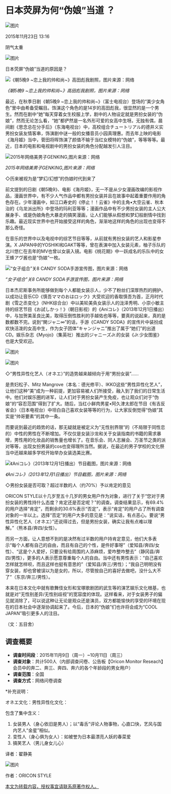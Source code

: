 # 日本荧屏为何“伪娘”当道 ？

![图片](https://img3.jiemian.com/101/original/20151123/144828438920549300_a640x364.jpg)

2015年11月23日 13:16

阴气太重

![图片](https://img3.jiemian.com/101/original/20151123/144828438920549300_a640x364.jpg)

日本荧屏“伪娘”当道的原因是？

![《朝5晚9 ~恋上我的帅和尚~》高田彪我剧照，图片来源：网络](https://img3.jiemian.com/jiemian/original/20151123/14482362809293000_a700xH.jpg)

_《朝5晚9 ~恋上我的帅和尚~》高田彪我剧照，图片来源：网络_

最近，在秋季日剧《朝5晚9 ~恋上我的帅和尚~》（富士电视台）登场的“美少女角色”里中由希备受瞩目。饰演这个角色的是14岁的高田彪我，很显然的是一个男生。然而在剧中“她”每天穿着女生校服上学，剧中的人物设定就是男扮女装的“伪娘”，然而无论怎么看，“她”都俨然是一名外形可爱的女高中生呀。无独有偶，晨间剧《思念总在分手后》（东海电视台）中，高校组合チュートリアル的德井义实男扮女装友情客串，饰演剧中谜一般的女播音员小园真理惠。而去年上映的电影《海月姬》当中，菅田将晖饰演了颜值不输于当红女模特的“伪娘”，等等等等。最近，日本的电影和电视剧中的男扮女装的角色分配越发引人注目。

![2015年网络美男子GENKING,图片来源：网络](https://img3.jiemian.com/jiemian/original/20151123/14482363208960000_a700xH.jpg)

_2015年网络美男子GENKING,图片来源：网络_

◇历来被视为是“梦幻/幻想”的伪娘时代到来了

前文提到的日剧《朝5晚9》、电影《海月姬》，无一不是从少女漫画改编的影视作品，漫画世界中，有不少人气作品中都有男扮女装并且在故事中起着重要作用的角色存在。少年漫画中，如江口寿史的《停止！！云雀》中的主角•大空云雀、秋本治的《乌龙派出所》中登场的玛利亚等等；漫画作品中有不少男扮女装的主人公大展身手、或是伪娘角色大暴走的搞笑漫画，让人们能够从假想和梦幻般剧情中找到乐趣。最近现实世界中也开始接受这样的角色，渐渐地这样的角色的出现也变得不那么奇怪。

在音乐的世界中以及电视中的综艺节目等等，从前就有男扮女装的艺人和影星参演。X JAPAN中的YOSHIKI和GAKT等等，曾在表演中加入女装元素，柚子乐队的北川悠仁在去年的MV也曾以女装入镜。电影《桃花期》中一跃成名的乐队中的女王蜂アヴ酱也是“伪娘”一枚。

![“女子组合”关8 CANDY SODA手游宣传图，图片来源：网络](https://img2.jiemian.com/jiemian/original/20151123/144823635374191900_a700xH.jpg)

_“女子组合”关8 CANDY SODA手游宣传图，图片来源：网络_

日本杰尼斯事务所能够做到每个人都能女装示人，少不了粉丝们深厚热烈的拥护。以成功让音乐CD《慎吾ママのおはロック》大受欢迎的香取慎吾为首，正月时代剧《雪之丞变化》（NHK综合台）中以美轮美奂女装示人的泷泽秀明、小崇小敏主持的综艺节目《お試しかっ！》（朝日影视）的《Aniコレ》（2013年12月1日播出）中，与加贺美圣良比美，取得压倒性胜利的手越佑也等等，要真的说起来，真的是数都数不完。说到“関ジャニ∞”的话，手游《CANDY SODA》的宣传片中装扮成欢快活泼的女高中生，作为女子团体“キャンジャニ”推出了属于“她们”的出道CD。娱乐杂志《Myojo》（集英社）推出的ジャニーズJr.的女装《Jr.少女图鉴》也是大受欢迎。

![图片](https://img3.jiemian.com/jiemian/original/20151123/144823645870286000_a700xH.png)

![图片](https://img3.jiemian.com/101/original/20151123/1448286482639200_a700xH.png)

◇“男性异性化艺人（オネエ）”的造势越来越倾向于用“男扮女装”……

是贵妇松子、Mitz Mangrove（本名：德光修平）、IKKO这些“男性异性化艺人”，让他们这种“美”成为一种前提，更加容易被人们所接受，融入到了我们的日常生活中。他们对娱乐圈的进军，让人们对于男扮女装产生免疫，也让观众们对于“伪娘”的“容忍范围”得到了扩大。随后，当红小鲜肉男星•阿久津太郎在节目《有吉反省会》（日本电视台）中坦白自己喜欢女装等等的行为，让大家反倒觉得“伪娘”其实是“帅哥要素”的其中一条。

而要说到最近的趋势的话，那无疑就是被定义为“无性别界限”的（不局限于同性恋的）中性的男性在不断增加。不仅仅是女装沙龙和关于女装指南的书籍的需求暴增，男性用的化妆品的销售量也增长了。在音乐会、同人志展会、万圣节之类的派对等等，出现女扮男装的cos也变得理所当然。据说，在最近的男子学校的文化祭当中还越来越多学校开始举办女装选美比赛。

![《Aniコレ》（2013年12月1日播出）节目截图，图片来源：网络](https://img2.jiemian.com/jiemian/original/20151123/144823639779917800_a700xH.jpg)

_《Aniコレ》（2013年12月1日播出）节目截图，图片来源：网络_

◇男扮女装是否可取？超过半数的人（约70%）予以肯定的意见

ORICON STYLE以十几岁至五十几岁的男女用户作为对象，进行了关于“您对于男扮女装的男性持什么态度？肯定还是否定呢？”的调查。调查结果显示，有69.4%的用户选择“肯定”，而剩余的30.6%表示“否定”，表示“肯定”的用户占了所有调查对象的一半以上。选择“否定”的用户大多的意见是：“说实话，有点恶心。要说“男性异性化艺人（オネエ）”还说得过去，但是男扮女装，确实让我有点难以理解。”（熊本县/奔四/女性）。

而另一方面，让人意想不到的是决然有过半数的用户持肯定意见，他们大多表示“每个人都有自己的自由，而且有自己的个性，是件好事呀”（爱知县/奔四/女性）、“这是个人爱好，只要没有给周围的人添麻烦，爱咋整咋整去”（静冈县/奔四/男性），更多的人表示愿意尊重每个人的自由。当中还有男性表示：“自己喜欢怎样就怎样呗，而且这样也挺有意思的”（爱知县/奔三/男性）；“我自己明明没有穿女装，却也曾被误以为是女的，所以，尽管按自己的喜好去做吧，没什么大不了”（东京/奔三/男性）。

本来在日本文化中就有歌舞伎女形和宝塚歌剧团的武生等的演艺娱乐文化根基，也就是对“无性别差异/无性别歧视”的宽容度的体现。这样看来，对于女装男子的偏见就消除了，可以说这种让无论是观众还是演员，双方都能愉快的享受的环境在现在的日本社会中逐渐协调起来了。今后，日本的“伪娘”们也许将会成为“COOL JAPAN”吸引更多人的注目。

（文：五目舍）

## 调查概要

- **调查时间段**：2015年11月9日（周一）~10月11日（周三）
- **调查对象**：共计500人（内部调查问卷、公告板【Oricon Monitor Reseach】会员中的奔二、奔三、奔四、奔六的各个年龄段的男女用户）
- **调查范围**：全国
- **调查方式**：网络问卷调查

\*补充说明：

オネエ文化：男性异性化文化：

包含了集中含义：

1. 女装男人（身心依旧是男人）；以“毒舌”评论人物事物，心直口快，艺风与国内艺人“金星”相似。
2. 变性人（身心俱为女人）：如被誉为日本最漂亮人妖的春菜爱
3. 搞笑艺人（男儿身女儿心）

译者：翟静美

![图片](https://img1.jiemian.com/101/original/20151123/144828457258425500_a700xH.jpg)

作者：ORICON STYLE

[本文为转载内容，授权事宜请联系原著作权人。](https://m.jiemian.com/about/copyright.html)